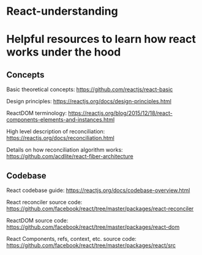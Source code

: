 # React-understanding
# Helpful resources to learn how react works under the hood

## Concepts

Basic theoretical concepts: https://github.com/reactjs/react-basic

Design principles: https://reactjs.org/docs/design-principles.html

ReactDOM terminology: https://reactjs.org/blog/2015/12/18/react-components-elements-and-instances.html

High level description of reconciliation: https://reactjs.org/docs/reconciliation.html

Details on how reconciliation algorithm works: https://github.com/acdlite/react-fiber-architecture


## Codebase

React codebase guide: https://reactjs.org/docs/codebase-overview.html

React reconciler source code: https://github.com/facebook/react/tree/master/packages/react-reconciler

ReactDOM source code: https://github.com/facebook/react/tree/master/packages/react-dom

React Components, refs, context, etc. source code: https://github.com/facebook/react/tree/master/packages/react/src




